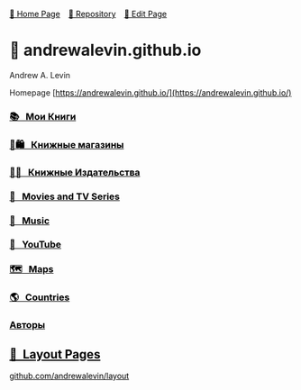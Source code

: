 <style>a {color: initial;}</style>

[🚀 Home Page](https://andrewalevin.github.io/) &ensp;  [🏰 Repository](https://github.com/andrewalevin/andrewalevin.github.io) &ensp;  [🔨 Edit Page](https://github.com/andrewalevin/andrewalevin.github.io/edit/main/README.md)

# 👋 andrewalevin.github.io

Andrew A. Levin


Homepage [https://andrewalevin.github.io/](https://andrewalevin.github.io/)



### [📚 &nbsp;    Мои Книги](/books/)


### [📗🛍 &nbsp;   Книжные магазины](bookstores)


### [📖📇 &nbsp;   Книжные Издательства](publishers)


### [🎥 &nbsp;    Movies and TV Series](movies/)


### [🎸 &nbsp;     Music](music)


### [🎥 &nbsp;     YouTube](youtube)


### [🗺️ &nbsp;     Maps](/maps/)


### [🌎 &nbsp;    Countries](/countries/)


### [Авторы](authors/)


## [📐&nbsp;      Layout Pages](layout/)

[github.com/andrewalevin/layout](https://github.com/andrewalevin/layout)




